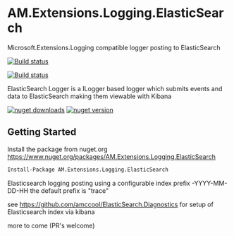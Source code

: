 # AM.Extensions.Logging.ElasticSearch
Microsoft.Extensions.Logging compatible logger posting to ElasticSearch

[![Build status](https://ci.appveyor.com/api/projects/status/4xbcyrkxq39vwt5l?svg=true)](https://ci.appveyor.com/project/amccool/elasticsearch-extensions-logging)


[![Build status](https://ci.appveyor.com/api/projects/status/4xbcyrkxq39vwt5l/branch/master?svg=true)](https://ci.appveyor.com/project/amccool/elasticsearch-extensions-logging/branch/master)


ElasticSearch Logger is a ILogger based logger which submits events and data to ElasticSearch making them viewable with Kibana


[![nuget downloads](https://img.shields.io/nuget/dt/AM.Extensions.Logging.ElasticSearch.svg)](https://www.nuget.org/packages/AM.Extensions.Logging.ElasticSearch/)
[![nuget version](https://img.shields.io/nuget/v/AM.Extensions.Logging.ElasticSearch.svg)](https://www.nuget.org/packages/AM.Extensions.Logging.ElasticSearch/)


## Getting Started

Install the package from nuget.org https://www.nuget.org/packages/AM.Extensions.Logging.ElasticSearch

```ps
Install-Package AM.Extensions.Logging.ElasticSearch
```


Elasticsearch logging posting using a configurable index prefix
<your chosen prefix>-YYYY-MM-DD-HH
the default prefix is "trace"

see <https://github.com/amccool/ElasticSearch.Diagnostics>  for setup of Elasticsearch index via kibana

more to come (PR's welcome)
